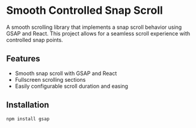 # Smooth Controlled Snap Scroll

A smooth scrolling library that implements a snap scroll behavior using GSAP and React. This project allows for a seamless scroll experience with controlled snap points.

## Features
- Smooth snap scroll with GSAP and React
- Fullscreen scrolling sections
- Easily configurable scroll duration and easing

## Installation

```bash
npm install gsap
